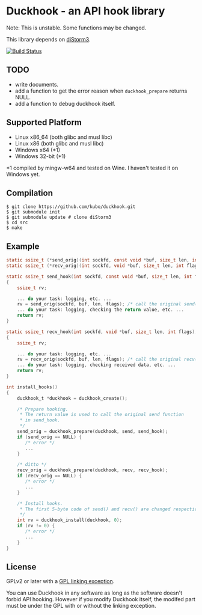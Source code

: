 Duckhook - an API hook library
==============================

Note: This is unstable. Some functions may be changed.

This library depends on [diStorm3][].

[![Build Status](https://travis-ci.org/kubo/duckhook.svg?branch=master)](https://travis-ci.org/kubo/duckhook)

TODO
----

* write documents.
* add a function to get the error reason when `duckhook_prepare` returns NULL.
* add a function to debug duckhook itself.

Supported Platform
-----------------

* Linux x86_64 (both glibc and musl libc)
* Linux x86 (both glibc and musl libc)
* Windows x64 (*1)
* Windows 32-bit (*1)

*1 compiled by mingw-w64 and tested on Wine. I haven't tested it on Windows yet.

Compilation
-----------

```shell
$ git clone https://github.com/kubo/duckhook.git
$ git submodule init
$ git submodule update # clone diStorm3
$ cd src
$ make
```

Example
-------

```c
static ssize_t (*send_orig)(int sockfd, const void *buf, size_t len, int flags);
static ssize_t (*recv_orig)(int sockfd, void *buf, size_t len, int flags);

static ssize_t send_hook(int sockfd, const void *buf, size_t len, int flags);
{
    ssize_t rv;

    ... do your task: logging, etc. ...
    rv = send_orig(sockfd, buf, len, flags); /* call the original send(). */
    ... do your task: logging, checking the return value, etc. ...
    return rv;
}

static ssize_t recv_hook(int sockfd, void *buf, size_t len, int flags);
{
    ssize_t rv;

    ... do your task: logging, etc. ...
    rv = recv_orig(sockfd, buf, len, flags); /* call the original recv(). */
    ... do your task: logging, checking received data, etc. ...
    return rv;
}

int install_hooks()
{
    duckhook_t *duckhook = duckhook_create();

    /* Prepare hooking.
     * The return value is used to call the original send function
     * in send_hook.
     */
    send_orig = duckhook_prepare(duckhook, send, send_hook);
    if (send_orig == NULL) {
       /* error */
       ...
    }

    /* ditto */
    recv_orig = duckhook_prepare(duckhook, recv, recv_hook);
    if (recv_orig == NULL) {
       /* error */
       ...
    }

    /* Install hooks.
     * The first 5-byte code of send() and recv() are changed respectively.
     */
    int rv = duckhook_install(duckhook, 0);
    if (rv != 0) {
       /* error */
       ...
    }
}

```

License
-------

GPLv2 or later with a [GPL linking exception][].

You can use Duckhook in any software as long as the software
doesn't forbid API hooking. However if you modify Duckhook
itself, the modifed part must be under the GPL with or without
the linking exception.

[GPL linking exception]: https://en.wikipedia.org/wiki/GPL_linking_exception
[diStorm3]: https://github.com/gdabah/distorm/
